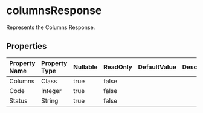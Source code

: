 # **columnsResponse**

Represents the Columns Response. 

## **Properties**

| Property Name | Property Type | Nullable |  ReadOnly | DefaultValue | Description | 
| :- | :- | :- |:- |  :- | :- |
|Columns|Class|true|false |  ||
|Code|Integer|true|false |  ||
|Status|String|true|false |  ||

